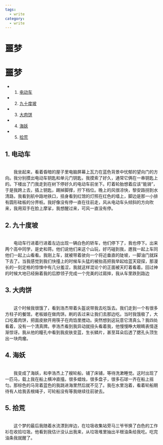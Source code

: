 ```yaml
---
tags:
  - write
category:
  - write
---
```


<h1>噩梦</h1> 

# 噩梦

* 1. [电动车](#first)
* 2. [九十度坡](#second)
* 3. [大肉饼](#third)
* 4. [海妖](#fourth)
* 5. [拾荒](#fifth)




## 1.   <a name='first'></a> 电动车
<br>&emsp;&emsp;我坐起来，看着昏暗的屋子里电脑屏幕上瓦力在蓝色背景中忧郁的望向门的方向。我分别摸出电动车钥匙和单元门钥匙，我摸索了好久，通常它俩在一串钥匙上的。下楼出了门我走到在树下停好久的电动车前坐下。盯着轮胎想着应该“能骑”，于是我跨上去，插上钥匙，踢掉脚撑，拧下档位。晚上的风很凉快，黎安路拐到水清路，我看到航中路地铁口，扭身看到红馆的灯照在红色的墙上，脚边是那一小排有圆形硅板的分界桩。我好像没有停一直在往前走，风从电动车头倾斜的方向吹来，我用双手在脸上摩挲，我想醒过来，可风一直没有停。

## 2.   <a name='second'></a> 九十度坡
<br>&emsp;&emsp;电动车行进着行进着左边出现一辆白色的轿车，他们停下了，我也停下。出来两个高中同学，是史和蒋。他们说他们来这个山玩，好巧碰到我，邀我一起上车同他们一起上山看看。我刚上车，就被带着驶向一个将近垂直的陡坡，一脚油门就踩下去了。当我感觉到我们快撞上的时候车头猛的被抬高把我举起给蓝天窥探，那漫长的一刻定格的惊悚中有几分羞涩，我就这样混论个的正面被天盯着看着。回过神的时候大地已经揪着我的后脖领子完成一个完美的过肩摔，我从车里跌到路边

## 3.   <a name='third'></a> 大肉饼
<br>&emsp;&emsp;这个时候我很饿了，看到浩杰带着头盔说带我去吃饭去。我们走到一个有很多方柱子的餐馆，老板娘在做肉饼。刷的丢过来让我们去那边吃。当时我饿极了，大口吃着肉饼，把面皮掀开用筷子在肉馅里搅动。突然想到这玩意它清真么？我四处看着，没有一个清真牌。李浩杰看到我异动就扭头看着我，他慢慢睁大眼睛表情逐渐惊讶。我从他的瞳孔中看到我皮肤变蓝，生长鳞片，甚至耳朵后透了腮孔头顶生出一块肉瘤。

## 4.   <a name='fourth'></a> 海妖
<br>&emsp;&emsp;我变成了海妖，和李浩杰上了艘轮船，铺了床铺，等待洗漱睡觉。这时出现了一匹马，载上我在船上横冲直撞。很多蜡烛，很多盘子，很多石球一齐在船上摇匀。那棕色的马背着蓝色的我跳进海里然后就不见了。我在水里泡着，看着轮船期待有人给我丢根绳子，可轮船没有等我继续往前驶去。

## 5.   <a name='fifth'></a> 拾荒
<br>&emsp;&emsp;这个梦的最后我随着水流漂到岸边，在垃圾收集站旁马三爷爷换了白色的工作衫在收拾垃圾。他看到我估计没认出我来，从垃圾堆里抽出半根油条给我吃。吃完油条我就醒了。
